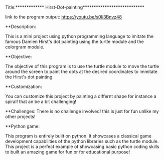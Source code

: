 Title:************* Hirst-Dot-painting****************************


link to the program output: https://youtu.be/s0Ii3Bnvz48

**Description:

This is a mini project using python programming language to imitate the famous Damien Hirst's dot painting using the turtle module and the colorgram module. 

**Objective:

The objective of this program is to use the turtle module to move the turtle around the screen to paint the dots at the desired coordinates to immitate the Hirst's dot painting.

**Customization:

You can customize this project by painting a differnt shape for instance a spiral! that an be a bit challenging!

**Challenges: 
There is no challenge involved! this is just for fun unlike my other projects!

**Python game: 

This program is entirely built on python. It showcases a classical game development capabilities of the python libraries such as the turtle module. This project is a perfect example of showcasing basic python coding skills to built an amazing game for fun or for educational purpose!
